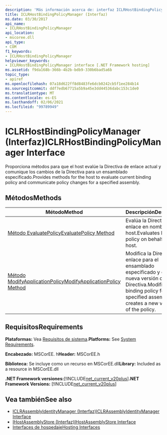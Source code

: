 ```yaml
---
description: 'Más información acerca de: interfaz ICLRHostBindingPolicyManager'
title: ICLRHostBindingPolicyManager (Interfaz)
ms.date: 03/30/2017
api_name:
- ICLRHostBindingPolicyManager
api_location:
- mscoree.dll
api_type:
- COM
f1_keywords:
- ICLRHostBindingPolicyManager
helpviewer_keywords:
- ICLRHostBindingPolicyManager interface [.NET Framework hosting]
ms.assetid: f9da168b-366b-4b2b-bdb9-330b6bad5a6b
topic_type:
- apiref
ms.openlocfilehash: 07a18d622ff8d8483fe6dcb0242cb5f1ee284b14
ms.sourcegitcommit: ddf7edb67715a5b9a45e3dd44536dabc153c1de0
ms.translationtype: MT
ms.contentlocale: es-ES
ms.lasthandoff: 02/06/2021
ms.locfileid: "99789949"
---
```

# <a name="iclrhostbindingpolicymanager-interface"></a><span data-ttu-id="5dad2-103">ICLRHostBindingPolicyManager (Interfaz)</span><span class="sxs-lookup"><span data-stu-id="5dad2-103">ICLRHostBindingPolicyManager Interface</span></span>

<span data-ttu-id="5dad2-104">Proporciona métodos para que el host evalúe la Directiva de enlace actual y comunique los cambios de la Directiva para un ensamblado especificado.</span><span class="sxs-lookup"><span data-stu-id="5dad2-104">Provides methods for the host to evaluate current binding policy and communicate policy changes for a specified assembly.</span></span>  
  
## <a name="methods"></a><span data-ttu-id="5dad2-105">Métodos</span><span class="sxs-lookup"><span data-stu-id="5dad2-105">Methods</span></span>  
  
|<span data-ttu-id="5dad2-106">Método</span><span class="sxs-lookup"><span data-stu-id="5dad2-106">Method</span></span>|<span data-ttu-id="5dad2-107">Descripción</span><span class="sxs-lookup"><span data-stu-id="5dad2-107">Description</span></span>|  
|------------|-----------------|  
|[<span data-ttu-id="5dad2-108">Método EvaluatePolicy</span><span class="sxs-lookup"><span data-stu-id="5dad2-108">EvaluatePolicy Method</span></span>](iclrhostbindingpolicymanager-evaluatepolicy-method.md)|<span data-ttu-id="5dad2-109">Evalúa la Directiva de enlace en nombre del host.</span><span class="sxs-lookup"><span data-stu-id="5dad2-109">Evaluates binding policy on behalf of the host.</span></span>|  
|[<span data-ttu-id="5dad2-110">Método ModifyApplicationPolicy</span><span class="sxs-lookup"><span data-stu-id="5dad2-110">ModifyApplicationPolicy Method</span></span>](iclrhostbindingpolicymanager-modifyapplicationpolicy-method.md)|<span data-ttu-id="5dad2-111">Modifica la Directiva de enlace para el ensamblado especificado y crea una nueva versión de la Directiva.</span><span class="sxs-lookup"><span data-stu-id="5dad2-111">Modifies the binding policy for the specified assembly, and creates a new version of the policy.</span></span>|  
  
## <a name="requirements"></a><span data-ttu-id="5dad2-112">Requisitos</span><span class="sxs-lookup"><span data-stu-id="5dad2-112">Requirements</span></span>  

 <span data-ttu-id="5dad2-113">**Plataformas:** Vea [Requisitos de sistema](../../get-started/system-requirements.md).</span><span class="sxs-lookup"><span data-stu-id="5dad2-113">**Platforms:** See [System Requirements](../../get-started/system-requirements.md).</span></span>  
  
 <span data-ttu-id="5dad2-114">**Encabezado:** MSCorEE. h</span><span class="sxs-lookup"><span data-stu-id="5dad2-114">**Header:** MSCorEE.h</span></span>  
  
 <span data-ttu-id="5dad2-115">**Biblioteca:** Se incluye como un recurso en MSCorEE.dll</span><span class="sxs-lookup"><span data-stu-id="5dad2-115">**Library:** Included as a resource in MSCorEE.dll</span></span>  
  
 <span data-ttu-id="5dad2-116">**.NET Framework versiones:**[!INCLUDE[net_current_v20plus](../../../../includes/net-current-v20plus-md.md)]</span><span class="sxs-lookup"><span data-stu-id="5dad2-116">**.NET Framework Versions:** [!INCLUDE[net_current_v20plus](../../../../includes/net-current-v20plus-md.md)]</span></span>  
  
## <a name="see-also"></a><span data-ttu-id="5dad2-117">Vea también</span><span class="sxs-lookup"><span data-stu-id="5dad2-117">See also</span></span>

- [<span data-ttu-id="5dad2-118">ICLRAssemblyIdentityManager (Interfaz)</span><span class="sxs-lookup"><span data-stu-id="5dad2-118">ICLRAssemblyIdentityManager Interface</span></span>](iclrassemblyidentitymanager-interface.md)
- [<span data-ttu-id="5dad2-119">IHostAssemblyStore (Interfaz)</span><span class="sxs-lookup"><span data-stu-id="5dad2-119">IHostAssemblyStore Interface</span></span>](ihostassemblystore-interface.md)
- [<span data-ttu-id="5dad2-120">Interfaces de hospedaje</span><span class="sxs-lookup"><span data-stu-id="5dad2-120">Hosting Interfaces</span></span>](hosting-interfaces.md)
